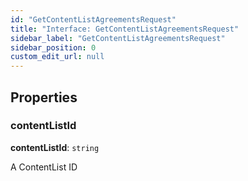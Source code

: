 ```yaml
---
id: "GetContentListAgreementsRequest"
title: "Interface: GetContentListAgreementsRequest"
sidebar_label: "GetContentListAgreementsRequest"
sidebar_position: 0
custom_edit_url: null
---
```


## Properties

### contentListId

 **contentListId**: `string`

A ContentList ID
